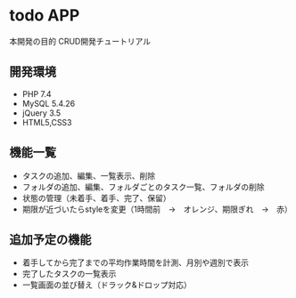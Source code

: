 # todo APP

本開発の目的
CRUD開発チュートリアル

## 開発環境
- PHP 7.4
- MySQL 5.4.26
- jQuery 3.5
- HTML5,CSS3

## 機能一覧
- タスクの追加、編集、一覧表示、削除
- フォルダの追加、編集、フォルダごとのタスク一覧、フォルダの削除
- 状態の管理（未着手、着手、完了、保留）
- 期限が近づいたらstyleを変更（1時間前　→　オレンジ、期限ぎれ　→　赤）

## 追加予定の機能
- 着手してから完了までの平均作業時間を計測、月別や週別で表示
- 完了したタスクの一覧表示
- 一覧画面の並び替え（ドラック&ドロップ対応）
